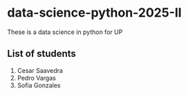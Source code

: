 # data-science-python-2025-II
These is a data science in python for UP

## List of students
1. Cesar Saavedra
2. Pedro Vargas
3. Sofia Gonzales
